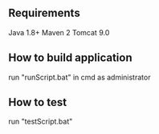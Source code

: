 Requirements
------------
Java 1.8+
Maven 2
Tomcat 9.0

How to build application
------------------------
run "runScript.bat" in cmd as administrator

How to test
-----------
run "testScript.bat"
